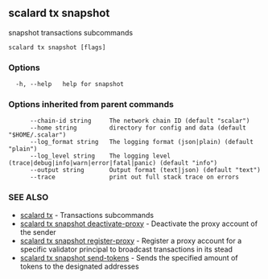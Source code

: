 ## scalard tx snapshot

snapshot transactions subcommands

```
scalard tx snapshot [flags]
```

### Options

```
  -h, --help   help for snapshot
```

### Options inherited from parent commands

```
      --chain-id string     The network chain ID (default "scalar")
      --home string         directory for config and data (default "$HOME/.scalar")
      --log_format string   The logging format (json|plain) (default "plain")
      --log_level string    The logging level (trace|debug|info|warn|error|fatal|panic) (default "info")
      --output string       Output format (text|json) (default "text")
      --trace               print out full stack trace on errors
```

### SEE ALSO

- [scalard tx](scalard_tx.md) - Transactions subcommands
- [scalard tx snapshot deactivate-proxy](scalard_tx_snapshot_deactivate-proxy.md) - Deactivate the proxy account of the sender
- [scalard tx snapshot register-proxy](scalard_tx_snapshot_register-proxy.md) - Register a proxy account for a specific validator principal to broadcast transactions in its stead
- [scalard tx snapshot send-tokens](scalard_tx_snapshot_send-tokens.md) - Sends the specified amount of tokens to the designated addresses
